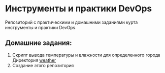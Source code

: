# Инструменты и практики DevOps
Репозиторий с практическими и домашними заданиями курта инструменты и практики DevOps
## Домашние задания:
1. Скрипт вывода температуры и влажности для определенного города
	  Директория [weather](https://github.com/dvyu/devops_course/tree/master/weather "Кликай")
2. Создание этого репозитория
